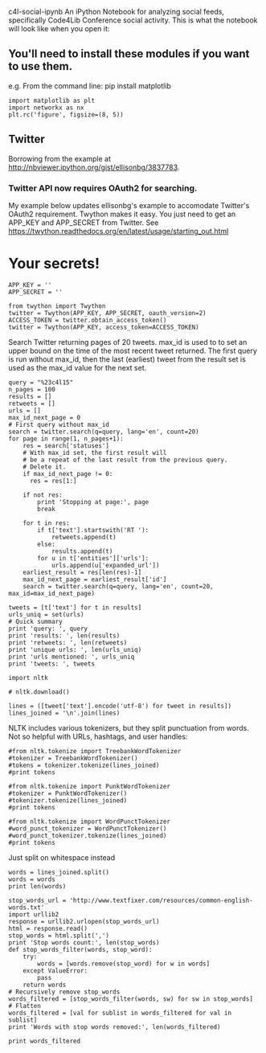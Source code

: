 

c4l-social-ipynb
An iPython Notebook for analyzing social feeds, specifically Code4Lib Conference social activity.
This is what the notebook will look like when you open it:

## You'll need to install these modules if you want to use them.
e.g. From the command line: pip install matplotlib

    import matplotlib as plt
    import networkx as nx
    plt.rc('figure', figsize=(8, 5))

## Twitter
Borrowing from the example at http://nbviewer.ipython.org/gist/ellisonbg/3837783. 
### Twitter API now requires OAuth2 for searching.
My example below updates ellisonbg's example to accomodate Twitter's OAuth2 requirement.
Twython makes it easy. You just need to get an APP_KEY and APP_SECRET from Twitter.
See https://twython.readthedocs.org/en/latest/usage/starting_out.html

# Your secrets!
    APP_KEY = ''
    APP_SECRET = ''

    from twython import Twython
    twitter = Twython(APP_KEY, APP_SECRET, oauth_version=2)
    ACCESS_TOKEN = twitter.obtain_access_token()
    twitter = Twython(APP_KEY, access_token=ACCESS_TOKEN)

Search Twitter returning pages of 20 tweets.
max_id is used to to set an upper bound on the time of the most
recent tweet returned. The first query is run without max_id, then
the last (earliest) tweet from the result set is used as the max_id value for the next
set.

    query = "%23c4l15"
    n_pages = 100
    results = []
    retweets = []
    urls = []
    max_id_next_page = 0
    # First query without max_id
    search = twitter.search(q=query, lang='en', count=20)
    for page in range(1, n_pages+1):
        res = search['statuses']
        # With max_id set, the first result will
        # be a repeat of the last result from the previous query.
        # Delete it.
        if max_id_next_page != 0:
          res = res[1:]
        
        if not res:
            print 'Stopping at page:', page
            break
            
        for t in res:
            if t['text'].startswith('RT '):
                retweets.append(t)
            else:
                results.append(t)
            for u in t['entities']['urls']:
                urls.append(u['expanded_url'])
        earliest_result = res[len(res)-1]
        max_id_next_page = earliest_result['id']
        search = twitter.search(q=query, lang='en', count=20, max_id=max_id_next_page)
        
    tweets = [t['text'] for t in results]
    urls_uniq = set(urls)
    # Quick summary
    print 'query: ', query
    print 'results: ', len(results)
    print 'retweets: ', len(retweets)
    print 'unique urls: ', len(urls_uniq)
    print 'urls mentioned: ', urls_uniq
    print 'tweets: ', tweets
    
    import nltk
    
    # nltk.download()
    
    lines = ([tweet['text'].encode('utf-8') for tweet in results])
    lines_joined = '\n'.join(lines)

NLTK includes various tokenizers, but they split punctuation from words. Not so helpful with URLs, hashtags, and user handles:

    #from nltk.tokenize import TreebankWordTokenizer
    #tokenizer = TreebankWordTokenizer()
    #tokens = tokenizer.tokenize(lines_joined)
    #print tokens
    
    #from nltk.tokenize import PunktWordTokenizer
    #tokenizer = PunktWordTokenizer()
    #tokenizer.tokenize(lines_joined)
    #print tokens
    
    #from nltk.tokenize import WordPunctTokenizer
    #word_punct_tokenizer = WordPunctTokenizer()
    #word_punct_tokenizer.tokenize(lines_joined)
    #print tokens

Just split on whitespace instead

    words = lines_joined.split()
    words = words
    print len(words)
    
    stop_words_url = 'http://www.textfixer.com/resources/common-english-words.txt'
    import urllib2
    response = urllib2.urlopen(stop_words_url)
    html = response.read()
    stop_words = html.split(',')
    print 'Stop words count:', len(stop_words)
    def stop_words_filter(words, stop_word):
        try:
            words = [words.remove(stop_word) for w in words]
        except ValueError:
            pass
        return words
    # Recursively remove stop_words
    words_filtered = [stop_words_filter(words, sw) for sw in stop_words]
    # Flatten
    words_filtered = [val for sublist in words_filtered for val in sublist]
    print 'Words with stop words removed:', len(words_filtered)
    
    print words_filtered
